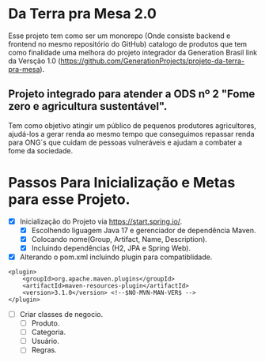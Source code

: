 # Da Terra pra Mesa 2.0

Esse projeto tem como ser um monorepo (Onde consiste backend e frontend no mesmo repositório do GitHub) catalogo de produtos que tem como finalidade uma melhora do projeto integrador da Generation Brasil link da Versção 1.0
(https://github.com/GenerationProjects/projeto-da-terra-pra-mesa).

## Projeto integrado para atender a ODS nº 2 "Fome zero e agricultura sustentável".

Tem como objetivo atingir um público de pequenos produtores agricultores, ajudá-los a gerar renda ao mesmo tempo que conseguimos repassar renda para ONG´s que cuidam de pessoas vulneráveis e ajudam a combater a fome da sociedade.

# Passos Para Inicialização e Metas para esse Projeto.

- [x] Inicialização do Projeto via https://start.spring.io/.
    - [x] Escolhendo liguagem Java 17 e gerenciador de dependência Maven.
    - [x] Colocando nome(Group, Artifact, Name, Description).
    - [x] Incluindo dependências (H2, JPA e Spring Web).

- [x] Alterando o pom.xml incluindo plugin para compatiblidade.

```
<plugin>
	<groupId>org.apache.maven.plugins</groupId>
	<artifactId>maven-resources-plugin</artifactId>
	<version>3.1.0</version> <!--$NO-MVN-MAN-VER$ -->
</plugin>
```
- [ ] Criar classes de negocio.
    - [ ] Produto.
    - [ ] Categoria.
    - [ ] Usuário.
    - [ ] Regras.